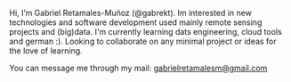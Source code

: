  Hi, I’m Gabriel Retamales-Muñoz (@gabrekt). Im interested in new technologies and software development used mainly remote sensing projects and (big)data.
 I'm currently learning dats engineering, cloud tools and german :). 
 Looking to collaborate on any minimal project or ideas for the love of learning.
 
 You can message me through my mail: gabrielretamalesm@gmail.com

<!---
gabremu/gabremu is a ✨ special ✨ repository because its `README.md` (this file) appears on your GitHub profile.
You can click the Preview link to take a look at your changes.
--->
